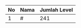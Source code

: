 | No | Nama            | Jumlah Level |
|----|-----------------|--------------|
| 1  | #    |    241        |
